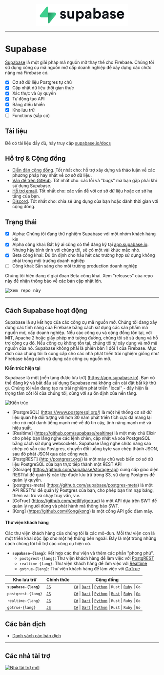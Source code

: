 <p align="center">
<img width="300" src="https://raw.githubusercontent.com/supabase/supabase/master/web/static/supabase-light-rounded-corner-background.svg"/>
</p>

---

# Supabase

[Supabase](https://supabase.io) là một giải pháp mã nguồn mở thay thế cho Firebase. Chúng tôi sử dụng công cụ mã nguồn mở cấp doanh nghiệp để xây dựng các chức năng mà Firebase có.

- [x] Cơ sở dữ liệu Postgres tự chủ
- [x] Cập nhật dữ liệu thời gian thực
- [x] Xác thực và ủy quyền
- [x] Tự động tạo API
- [x] Bảng điều khiển
- [x] Kho lưu trữ
- [ ] Functions (sắp có)

## Tài liệu

Để có tài liệu đầy đủ, hãy truy cập [supabase.io/docs](https://supabase.io/docs)

## Hỗ trợ & Cộng đồng

- [Diễn đàn cộng đồng](https://github.com/supabase/supabase/discussions). Tốt nhất cho: hỗ trợ xây dựng và thảo luận về các phương pháp hay nhất về cơ sở dữ liệu.
- [Vấn đề trên GitHub](https://github.com/supabase/supabase/issues). Tốt nhất cho: các lỗi và "bugs" mà bạn gặp phải khi sử dụng Supabase.
- [Hỗ trợ email](https://supabase.io/docs/support#business-support). Tốt nhất cho: các vấn đề với cơ sở dữ liệu hoặc cơ sở hạ tầng của bạn.
- [Discord](https://discord.supabase.com). Tốt nhất cho: chia sẻ ứng dụng của bạn hoặc dành thời gian với cộng đồng.

## Trạng thái

- [x] Alpha: Chúng tôi đang thử nghiệm Supabase với một nhóm khách hàng kín
- [x] Alpha công khai: Bất kỳ ai cũng có thể đăng ký tại [app.supabase.io](https://app.supabase.io). Nhưng hãy bình tĩnh với chúng tôi, sẽ có một vài khúc mắc nhỏ.
- [x] Beta công khai: Đủ ổn định cho hầu hết các trường hợp sử dụng không phải trong môi trường doanh nghiệp
- [ ] Công khai: Sẵn sàng cho môi trường production doanh nghiệp

Chúng tôi hiện đang ở giai đoạn Beta công khai. Xem "releases" của repo này để nhận thông báo về các bản cập nhật lớn.

<kbd><img src="https://gitcdn.link/repo/supabase/supabase/master/web/static/watch-repo.gif" alt="Xem repo này"/></kbd>

---

## Cách Supabase hoạt động

Supabase là sự kết hợp của các công cụ mã nguồn mở. Chúng tôi đang xây dựng các tính năng của Firebase bằng cách sử dụng các sản phẩm mã nguồn mở, cấp doanh nghiệp. Nếu các công cụ và cộng đồng tồn tại, với MIT, Apache 2 hoặc giấy phép mở tương đương, chúng tôi sẽ sử dụng và hỗ trợ công cụ đó. Nếu công cụ không tồn tại, chúng tôi tự xây dựng và mở mã nguồn của nó. Supabase không phải là phiên bản 1 đổi 1 của Firebase. Mục đích của chúng tôi là cung cấp cho các nhà phát triển trải nghiệm giống như Firebase bằng cách sử dụng các công cụ nguồn mở.

**Kiến trúc hiện tại**

Supabase là một [nền tảng được lưu trữ] (https://app.supabase.io). Bạn có thể đăng ký và bắt đầu sử dụng Supabase mà không cần cài đặt bất kỳ thứ gì. Chúng tôi vẫn đang tạo ra trải nghiệm phát triển "local" - đây hiện là trọng tâm cốt lõi của chúng tôi, cùng với sự ổn định của nền tảng.

![Kiến trúc](https://supabase.io/assets/images/supabase-architecture-9050a7317e9ec7efb7807f5194122e48.png)

- [PostgreSQL] (https://www.postgresql.org/) là một hệ thống cơ sở dữ liệu quan hệ đối tượng với hơn 30 năm phát triển tích cực đã mang lại cho nó một danh tiếng mạnh mẽ về độ tin cậy, tính năng mạnh mẽ và hiệu suất.
- [Realtime] (https://github.com/supabase/realtime) là một máy chủ Elixir cho phép bạn lắng nghe các lệnh chèn, cập nhật và xóa PostgreSQL bằng cách sử dụng websockets. Supabase lắng nghe chức năng sao chép có sẵn của Postgres, chuyển đổi luồng byte sao chép thành JSON, sau đó phát JSON qua các cổng web.
- [PostgREST] (http://postgrest.org/) là một máy chủ web biến cơ sở dữ liệu PostgreSQL của bạn trực tiếp thành một REST API
- [Storage] (https://github.com/supabase/storage-api) cung cấp giao diện RESTful để quản lý các tệp được lưu trữ trong S3, sử dụng Postgres để quản lý quyền.
- [postgres-meta] (https://github.com/supabase/postgres-meta) là một API RESTful để quản lý Postgres của bạn, cho phép bạn tìm nạp bảng, thêm vai trò và chạy truy vấn, v.v.
- [GoTrue] (https://github.com/netlify/gotrue) là một API dựa trên SWT để quản lý người dùng và phát hành mã thông báo SWT.
- [Kong] (https://github.com/Kong/kong) là một cổng API gốc đám mây.

#### Thư viện khách hàng

Các thư viện khách hàng của chúng tôi là các mô-đun. Mỗi thư viện con là một triển khai độc lập cho một hệ thống bên ngoài. Đây là một trong những cách chúng tôi hỗ trợ các công cụ hiện có.

- **`supabase-{lang}`**: Kết hợp các thư viện và thêm các phần "phong phú".
  - `postgrest-{lang}`: Thư viện khách hàng để làm việc với [PostgREST](https://github.com/postgrest/postgrest)
  - `realtime-{lang}`: Thư viện khách hàng để làm việc với [Realtime](https://github.com/supabase/realtime)
  - `gotrue-{lang}`: Thư viện khách hàng để làm việc với [GoTrue](https://github.com/netlify/gotrue)

| Kho lưu trữ                  | Chính thức                                         | Cộng đồng                                                                                                                                                                                                                                                                                                                            |
| --------------------- | ------------------------------------------------ | ------------------------------------------------------------------------------------------------------------------------------------------------------------------------------------------------------------------------------------------------------------------------------------------------------------------------------------ |
| **`supabase-{lang}`** | [`JS`](https://github.com/supabase/supabase-js)  | [`C#`](https://github.com/supabase/supabase-csharp) \| [`Dart`](https://github.com/supabase/supabase-dart) \| [`Python`](https://github.com/supabase/supabase-py) \| `Rust` \| [`Ruby`](https://github.com/supabase/supabase-rb) \| `Go`                                                                                             |
| `postgrest-{lang}`    | [`JS`](https://github.com/supabase/postgrest-js) | [`C#`](https://github.com/supabase/postgrest-csharp) \| [`Dart`](https://github.com/supabase/postgrest-dart) \| [`Python`](https://github.com/supabase/postgrest-py) \| [`Rust`](https://github.com/supabase/postgrest-rs) \| [`Ruby`](https://github.com/supabase/postgrest-rb) \| [`Go`](https://github.com/supabase/postgrest-go) |
| `realtime-{lang}`     | [`JS`](https://github.com/supabase/realtime-js)  | [`C#`](https://github.com/supabase/realtime-csharp) \| [`Dart`](https://github.com/supabase/realtime-dart) \| [`Python`](https://github.com/supabase/realtime-py) \| `Rust` \| `Ruby` \| `Go`                                                                                                                                        |
| `gotrue-{lang}`       | [`JS`](https://github.com/supabase/gotrue-js)    | [`C#`](https://github.com/supabase/gotrue-csharp) \| [`Dart`](https://github.com/supabase/gotrue-dart) \| [`Python`](https://github.com/supabase/gotrue-py) \| `Rust` \| `Ruby` \| `Go`                                                                                                                                              |

<!--- Remove this list if you're traslating to another language, it's hard to keep updated across multiple files-->
<!--- Keep only the link to the list of translation files-->

## Các bản dịch

- [Danh sách các bản dịch](/i18n/languages.md) <!--- Keep only this -->

---

## Các nhà tài trợ

[![Nhà tài trợ mới](https://user-images.githubusercontent.com/10214025/90518111-e74bbb00-e198-11ea-8f88-c9e3c1aa4b5b.png)](https://github.com/sponsors/supabase)
